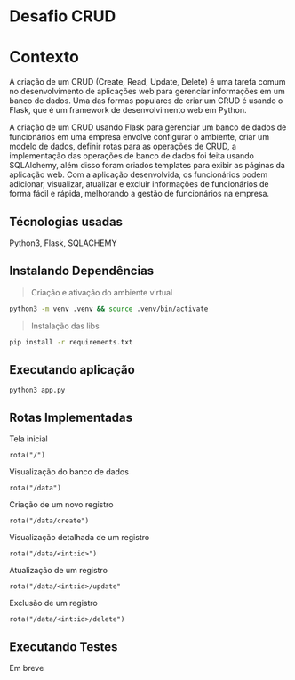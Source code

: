# Desafio CRUD

# Contexto
A criação de um CRUD (Create, Read, Update, Delete) é uma tarefa comum no desenvolvimento de aplicações web para gerenciar informações em um banco de dados. Uma das formas populares de criar um CRUD é usando o Flask, que é um framework de desenvolvimento web em Python.

A criação de um CRUD usando Flask para gerenciar um banco de dados de funcionários em uma empresa envolve configurar o ambiente, criar um modelo de dados, definir rotas para as operações de CRUD, a implementação das operações de banco de dados foi feita usando SQLAlchemy, além disso foram criados templates para exibir as páginas da aplicação web. Com a aplicação desenvolvida, os funcionários podem adicionar, visualizar, atualizar e excluir informações de funcionários de forma fácil e rápida, melhorando a gestão de funcionários na empresa.

## Técnologias usadas

Python3, Flask, SQLACHEMY


## Instalando Dependências

> Criação e ativação do ambiente virtual
```bash
python3 -m venv .venv && source .venv/bin/activate
``` 
> Instalação das libs
```bash
pip install -r requirements.txt
``` 
## Executando aplicação

  ```
  python3 app.py
  ```
## Rotas Implementadas

Tela inicial
```
rota("/")
```

Visualização do banco de dados
```
rota("/data")
```

Criação de um novo registro
```
rota("/data/create")
```

Visualização detalhada de um registro
```
rota("/data/<int:id>")
```

Atualização de um registro
```
rota("/data/<int:id>/update"
```

Exclusão de um registro
```
rota("/data/<int:id>/delete")
```
## Executando Testes

Em breve